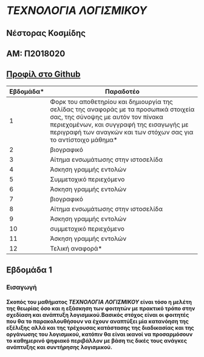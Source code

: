 # ***ΤΕΧΝΟΛΟΓΙΑ ΛΟΓΙΣΜΙΚΟΥ***

## Νέστορας Κοσμίδης

## ΑΜ: Π2018020  

## [Προφίλ στο Github](https://github.com/NestorasKosmidis)

| Εβδομάδα* | Παραδοτέο |
| --- | --- |
| 1 | Φορκ του αποθετηρίου και δημιουργία της σελίδας της αναφοράς με τα προσωπικά στοιχεία σας, της σύνοψης με αυτόν τον πίνακα περιεχομένων, και συγγραφή της εισαγωγής με περιγραφή των αναγκών και των στόχων σας για το αντίστοιχο μάθημα* |
| 2 | βιογραφικό |
| 3 | Αίτημα ενσωμάτωσης στην ιστοσελίδα |
| 4 | Άσκηση γραμμής εντολών |
| 5 | Συμμετοχικό περιεχόμενο |
| 6 | Άσκηση γραμμής εντολών |
| 7 | βιογραφικό |
| 8 | Αίτημα ενσωμάτωσης στην ιστοσελίδα |
| 9 | Άσκηση γραμμής εντολών |
| 10 | συμμετοχικό περιεχόμενο |
| 11 | Άσκηση γραμμής εντολών |
| 12 | Τελική αναφορά* |

## Εβδομάδα 1

### Εισαγωγή

#### Σκοπός του μαθήματος ***ΤΕΧΝΟΛΟΓΙΑ ΛΟΓΙΣΜΙΚΟΥ*** είναι τόσο η μελέτη της θεωρίας όσο και η εξάσκηση των φοιτητών με πρακτικό τρόπο στην σχεδίαση και ανάπτυξη λογισμικού.Βασικός στόχος είναι οι φοιτητές που θα το παρακολουθήσουν να έχουν αναπτύξει μία κατανόηση της εξέλιξης αλλά και της τρέχουσας κατάστασης της διαδικασίας και της οργάνωσης του λογισμικού, κατόπιν θα είναι ικανοί να προσαρμόσουν το καθημερινό ψηφιακό περιβάλλον με βάση τις δικές τους ανάγκες ανάπτυξης και συντήρησης λογισμικού.
 

